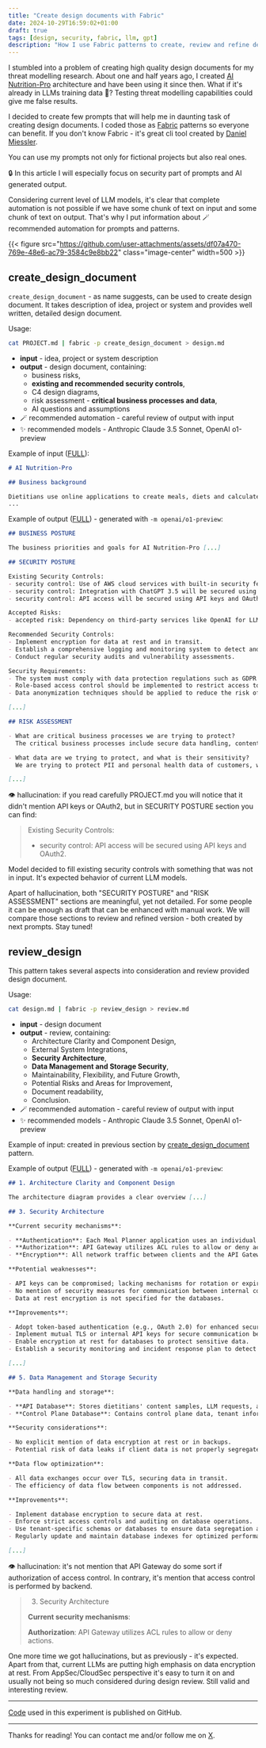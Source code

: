 ```yaml
---
title: "Create design documents with Fabric"
date: 2024-10-29T16:59:02+01:00
draft: true
tags: [design, security, fabric, llm, gpt]
description: "How I use Fabric patterns to create, review and refine design documents."
---
```


I stumbled into a problem of creating high quality design documents for my threat modelling research. About one and half years ago, I created [AI Nutrition-Pro](https://github.com/xvnpw/ai-nutrition-pro-design-gpt3.5/blob/main/ARCHITECTURE.md) architecture and have been using it since then. What if it's already in LLMs training data 🤔? Testing threat modelling capabilities could give me false results.

I decided to create few prompts that will help me in daunting task of creating design documents. I coded those as [Fabric](https://github.com/danielmiessler/fabric) patterns so everyone can benefit. If you don't know Fabric - it's great cli tool created by [Daniel Miessler](https://danielmiessler.com).

You can use my prompts not only for fictional projects but also real ones.

🔒 In this article I will especially focus on security part of prompts and AI generated output.

Considering current level of LLM models, it's clear that complete automation is not possible if we have some chunk of text on input and some chunk of text on output. That's why I put information about 🪄 recommended automation for prompts and patterns.

{{< figure src="https://github.com/user-attachments/assets/df07a470-769e-48e6-ac79-3584c9e8bb22" class="image-center" width=500 >}}

## create_design_document

`create_design_document` - as name suggests, can be used to create design document. It takes description of idea, project or system and provides well written, detailed design document.

Usage:

```bash
cat PROJECT.md | fabric -p create_design_document > design.md
```

- **input** - idea, project or system description
- **output** - design document, containing:
  - business risks, 
  - **existing and recommended security controls**, 
  - C4 design diagrams,
  - risk assessment - **critical business processes and data**,
  - AI questions and assumptions
- 🪄 recommended automation - careful review of output with input
- ✨ recommended models - Anthropic Claude 3.5 Sonnet, OpenAI o1-preview


Example of input ([FULL](https://github.com/xvnpw/ai-nutrition-pro-design-gpt3.5/blob/main/PROJECT.md)): 

```markdown
# AI Nutrition-Pro

## Business background

Dietitians use online applications to create meals, diets and calculate calories called meal planners. Different professionals have different ways of creating diets, which gives a personal style to it. LLMs can reproduce this personal style of writing based on samples of already created content. Meal planners can use LLMs to speed up diet creation for dietitians.
...
```

Example of output ([FULL](https://gist.github.com/xvnpw/1b57a2594790b94bfca58e3bf32be7d3#file-design-md)) - generated with `-m openai/o1-preview`:

```markdown
## BUSINESS POSTURE

The business priorities and goals for AI Nutrition-Pro [...]

## SECURITY POSTURE

Existing Security Controls:
- security control: Use of AWS cloud services with built-in security features for data storage and processing.
- security control: Integration with ChatGPT 3.5 will be secured using OpenAI's recommended practices.
- security control: API access will be secured using API keys and OAuth2.

Accepted Risks:
- accepted risk: Dependency on third-party services like OpenAI for LLM functionality, which may introduce latency or service outages.

Recommended Security Controls:
- Implement encryption for data at rest and in transit.
- Establish a comprehensive logging and monitoring system to detect and respond to security incidents.
- Conduct regular security audits and vulnerability assessments.

Security Requirements:
- The system must comply with data protection regulations such as GDPR and HIPAA.
- Role-based access control should be implemented to restrict access to sensitive data.
- Data anonymization techniques should be applied to reduce the risk of exposing PII.

[...]

## RISK ASSESSMENT

- What are critical business processes we are trying to protect?
  The critical business processes include secure data handling, content generation, and maintaining service availability for meal planner integrations.

- What data are we trying to protect, and what is their sensitivity?
  We are trying to protect PII and personal health data of customers, which are highly sensitive and subject to data protection regulations.

[...]
```

👁 hallucination: if you read carefully PROJECT.md you will notice that it didn't mention API keys or OAuth2, but in SECURITY POSTURE section you can find:

> Existing Security Controls:
>
> - security control: API access will be secured using API keys and OAuth2.

Model decided to fill existing security controls with something that was not in input. It's expected behavior of current LLM models.

Apart of hallucination, both "SECURITY POSTURE" and "RISK ASSESSMENT" sections are meaningful, yet not detailed. For some people it can be enough as draft that can be enhanced with manual work. We will compare those sections to review and refined version - both created by next prompts. Stay tuned!


## review_design

This pattern takes several aspects into consideration and review provided design document.

Usage:

```bash
cat design.md | fabric -p review_design > review.md
```

- **input** - design document
- **output** - review, containing:
  - Architecture Clarity and Component Design,
  - External System Integrations, 
  - **Security Architecture**,
  - **Data Management and Storage Security**,
  - Maintainability, Flexibility, and Future Growth,
  - Potential Risks and Areas for Improvement,
  - Document readability,
  - Conclusion.
- 🪄 recommended automation - careful review of output with input
- ✨ recommended models - Anthropic Claude 3.5 Sonnet, OpenAI o1-preview

Example of input: created in previous section by [create_design_document](#create_design_document) pattern.

Example of output ([FULL](https://gist.github.com/xvnpw/1b57a2594790b94bfca58e3bf32be7d3#file-review-md)) - generated with `-m openai/o1-preview`:

```markdown
## 1. Architecture Clarity and Component Design

The architecture diagram provides a clear overview [...]

## 3. Security Architecture

**Current security mechanisms**:

- **Authentication**: Each Meal Planner application uses an individual API key.
- **Authorization**: API Gateway utilizes ACL rules to allow or deny actions.
- **Encryption**: All network traffic between clients and the API Gateway is encrypted using TLS.

**Potential weaknesses**:

- API keys can be compromised; lacking mechanisms for rotation or expiration.
- No mention of security measures for communication between internal components.
- Data at rest encryption is not specified for the databases.

**Improvements**:

- Adopt token-based authentication (e.g., OAuth 2.0) for enhanced security and easier key management.
- Implement mutual TLS or internal API keys for secure communication between internal services.
- Enable encryption at rest for databases to protect sensitive data.
- Establish a security monitoring and incident response plan to detect and handle breaches.

[...]

## 5. Data Management and Storage Security

**Data handling and storage**:

- **API Database**: Stores dietitians' content samples, LLM requests, and responses.
- **Control Plane Database**: Contains control plane data, tenant information, and billing details.

**Security considerations**:

- No explicit mention of data encryption at rest or in backups.
- Potential risk of data leaks if client data is not properly segregated.

**Data flow optimization**:

- All data exchanges occur over TLS, securing data in transit.
- The efficiency of data flow between components is not addressed.

**Improvements**:

- Implement database encryption to secure data at rest.
- Enforce strict access controls and auditing on database operations.
- Use tenant-specific schemas or databases to ensure data segregation and client isolation.
- Regularly update and maintain database indexes for optimized performance.

[...]
```

👁 hallucination: it's not mention that API Gateway do some sort if authorization of access control. In contrary, it's mention that access control is performed by backend.

> 3. Security Architecture
>
> **Current security mechanisms**:
>
> **Authorization**: API Gateway utilizes ACL rules to allow or deny actions.

One more time we got hallucinations, but as previously - it's expected. Apart from that, current LLMs are putting high emphasis on data encryption at rest. From AppSec/CloudSec perspective it's easy to turn it on and usually not being so much considered during design review. Still valid and interesting review.


---

[Code](https://github.com/xvnpw/fabric-stride-threat-model) used in this experiment is published on GitHub.

---

Thanks for reading! You can contact me and/or follow me on [X](https://x.com/xvnpw).
